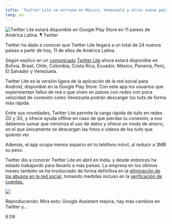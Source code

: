 ```yaml
---
title: 'Twitter Lite se estrena en México, Venezuela y otros nueve países'
lang: es
---
```


![Twitter Lite estará disponible en Google Play Store en 11 países de América Latina. ¶ Twitter]

Twitter ha dado a conocer que Twitter Lite llegará a un total de 24 nuevos países a partir de hoy, 11 de ellos de América Latina.

Según explicó en un [comunicado][] [Twitter Lite] ahora estará disponible en Bolivia, Brasil, Chile, Colombia, Costa Rica, Ecuador, México, Panamá, Perú, El Salvador y Venezuela.

Twitter Lite es la versión ligera de la aplicación de la red social para Android, disponible en la Google Play Store. Con este app los usuarios que experimentan fallos de red o que viven en países con redes con poca velocidad de conexión como Venezuela podrán descargar los tuits de forma más rápida.

Entre sus novedades, Twitter Lite permite la carga rápida de tuits en redes 2G y 3G, y ofrece ayuda offline en caso de que pierdas tu conexión; a eso debemos sumar que minimiza el uso de datos y ofrece un modo de ahorro, en el que únicamente se descargan las fotos o videos de los tuits que quieres ver.

Además, el app ocupa menos espacio en tu teléfono móvil, al reducir a 3MB su peso.

Twitter dio a conocer Twitter Lite en abril en India, y desde entonces ha estado trabajando para llevarlo a más países. La empresa en los últimos meses también se ha involucrado de forma definitiva en la [eliminación de los abusos en la red social], tomando medidas incluso en la [verificación de cuentas.]

![][1]

Reproduciendo: Mira esto: Google Assistant mejora, hay más cambios en Twitter y…

8:09

  [Twitter Lite estará disponible en Google Play Store en 11 países de América Latina. ¶ Twitter]: https://cdn2.cnet.com/img/LI8y19stcvIQUdzbYdH4-DAigtc=/fit-in/570x0/2017/12/01/b36ce794-e0b8-495c-a198-184923a8f4e9/twitter-lite.jpg
  [comunicado]: https://blog.twitter.com/official/en_us/topics/product/2017/twitter-lite-in-the-google-play-store-in-24-more-countries.html#
  [Twitter Lite]: https://www.cnet.com/es/noticias/twitter-estrena-twitter-lite/
  [eliminación de los abusos en la red social]: https://www.cnet.com/es/noticias/twitter-hemos-progresado-en-nuestra-batalla-contra-el-abuso/
  [verificación de cuentas.]: https://www.cnet.com/es/noticias/twitter-elimina-verificacion-a-cuentas-ofensivas/
  [1]: https://cdn1.cnet.com/img/mWcZaiA8Ngv61OQcpdoh6Ra9nY0=/170x96/2017/11/13/70540d7a-cbc5-4563-ab86-b5549ef68168/oneplus-5t-product-21.jpg
